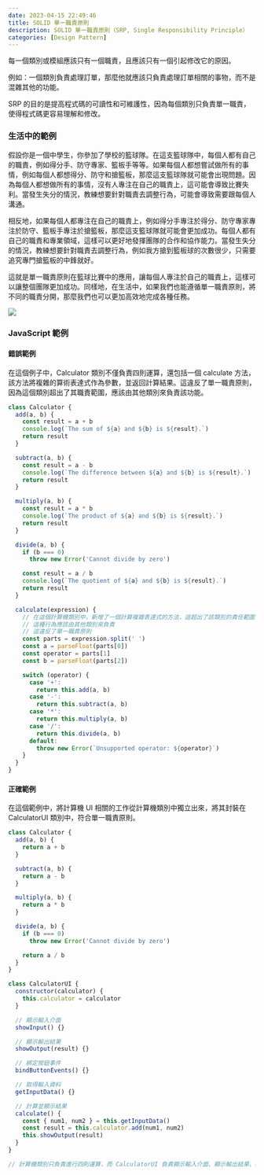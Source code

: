 ```yaml
---
date: 2023-04-15 22:49:46
title: SOLID 單一職責原則
description: SOLID 單一職責原則（SRP, Single Responsibility Principle）
categories: [Design Pattern]
---
```


每一個類別或模組應該只有一個職責，且應該只有一個引起修改它的原因。

例如：一個類別負責處理訂單，那麼他就應該只負責處理訂單相關的事物，而不是混雜其他的功能。

SRP 的目的是提高程式碼的可讀性和可維護性，因為每個類別只負責單一職責，使得程式碼更容易理解和修改。

### 生活中的範例

假設你是一個中學生，你參加了學校的籃球隊。在這支籃球隊中，每個人都有自己的職責，例如得分手、防守專家、籃板手等等。如果每個人都想嘗試做所有的事情，例如每個人都想得分、防守和搶籃板，那麼這支籃球隊就可能會出現問題。因為每個人都想做所有的事情，沒有人專注在自己的職責上，這可能會導致比賽失利。當發生失分的情況，教練想要針對職責去調整行為，可能會導致需要跟每個人溝通。

相反地，如果每個人都專注在自己的職責上，例如得分手專注於得分、防守專家專注於防守、籃板手專注於搶籃板，那麼這支籃球隊就可能會更加成功。每個人都有自己的職責和專業領域，這樣可以更好地發揮團隊的合作和協作能力。當發生失分的情況，教練想要針對職責去調整行為，例如我方搶到籃板球的次數很少，只需要追究專門搶籃板的中鋒就好。

這就是單一職責原則在籃球比賽中的應用，讓每個人專注於自己的職責上，這樣可以讓整個團隊更加成功。同樣地，在生活中，如果我們也能遵循單一職責原則，將不同的職責分開，那麼我們也可以更加高效地完成各種任務。

![](https://i.imgur.com/PS8soFS.png)

### JavaScript 範例

#### 錯誤範例

在這個例子中，Calculator 類別不僅負責四則運算，還包括一個 calculate 方法，該方法將複雜的算術表達式作為參數，並返回計算結果。這違反了單一職責原則，因為這個類別超出了其職責範圍，應該由其他類別來負責該功能。

```js
class Calculator {
  add(a, b) {
    const result = a + b
    console.log(`The sum of ${a} and ${b} is ${result}.`)
    return result
  }

  subtract(a, b) {
    const result = a - b
    console.log(`The difference between ${a} and ${b} is ${result}.`)
    return result
  }

  multiply(a, b) {
    const result = a * b
    console.log(`The product of ${a} and ${b} is ${result}.`)
    return result
  }

  divide(a, b) {
    if (b === 0)
      throw new Error('Cannot divide by zero')

    const result = a / b
    console.log(`The quotient of ${a} and ${b} is ${result}.`)
    return result
  }

  calculate(expression) {
    // 在這個計算機類別中，新增了一個計算複雜表達式的方法，這超出了該類別的責任範圍
    // 這種行為應該由其他類別來負責
    // 這違反了單一職責原則
    const parts = expression.split(' ')
    const a = parseFloat(parts[0])
    const operator = parts[1]
    const b = parseFloat(parts[2])

    switch (operator) {
      case '+':
        return this.add(a, b)
      case '-':
        return this.subtract(a, b)
      case '*':
        return this.multiply(a, b)
      case '/':
        return this.divide(a, b)
      default:
        throw new Error(`Unsupported operator: ${operator}`)
    }
  }
}
```

#### 正確範例

在這個範例中，將計算機 UI 相關的工作從計算機類別中獨立出來，將其封裝在 CalculatorUI 類別中，符合單一職責原則。

```js
class Calculator {
  add(a, b) {
    return a + b
  }

  subtract(a, b) {
    return a - b
  }

  multiply(a, b) {
    return a * b
  }

  divide(a, b) {
    if (b === 0)
      throw new Error('Cannot divide by zero')

    return a / b
  }
}

class CalculatorUI {
  constructor(calculator) {
    this.calculator = calculator
  }

  // 顯示輸入介面
  showInput() {}

  // 顯示輸出結果
  showOutput(result) {}

  // 綁定按鈕事件
  bindButtonEvents() {}

  // 取得輸入資料
  getInputData() {}

  // 計算並顯示結果
  calculate() {
    const { num1, num2 } = this.getInputData()
    const result = this.calculator.add(num1, num2)
    this.showOutput(result)
  }
}

// 計算機類別只負責進行四則運算，而 CalculatorUI 負責顯示輸入介面、顯示輸出結果、綁定按鈕事件、取得輸入資料和計算並顯示結果等 UI 相關的工作。
```
